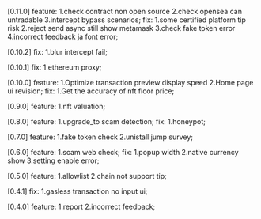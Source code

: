 [0.11.0] feature: 1.check contract non open source 2.check opensea can untradable 3.intercept bypass scenarios; fix: 1.some certified platform tip risk 2.reject send async still show metamask 3.check fake token error 4.incorrect feedback ja font error;

[0.10.2] fix: 1.blur intercept fail;

[0.10.1] fix: 1.ethereum proxy;

[0.10.0] feature: 1.Optimize transaction preview display speed 2.Home page ui revision; fix: 1.Get the accuracy of nft floor price;

[0.9.0] feature: 1.nft valuation;

[0.8.0] feature: 1.upgrade_to scam detection; fix: 1.honeypot;

[0.7.0] feature: 1.fake token check 2.unistall jump survey;

[0.6.0] feature: 1.scam web check; fix: 1.popup width 2.native currency show 3.setting enable error;

[0.5.0] feature: 1.allowlist 2.chain not support tip;

[0.4.1] fix: 1.gasless transaction no input ui;

[0.4.0] feature: 1.report 2.incorrect feedback;
